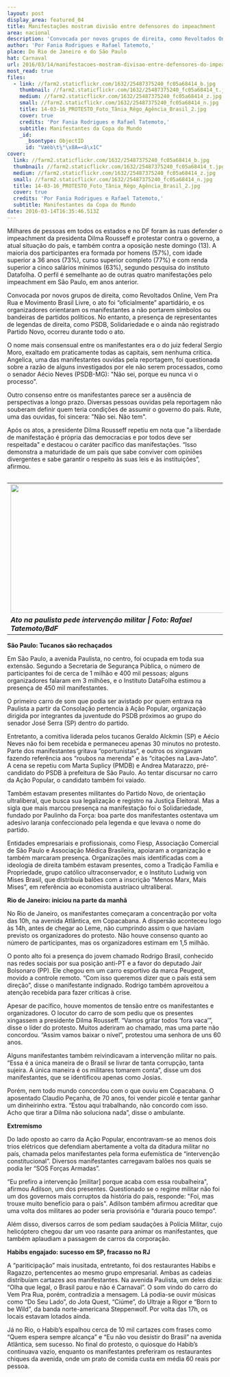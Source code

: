 ```yaml
---
layout: post
display_area: featured_04
title: Manifestações mostram divisão entre defensores do impeachment
area: nacional
description: 'Convocada por novos grupos de direita, como Revoltados Online, Vem Pra Rua e Movimento Brasil Livre, o ato foi '
author: 'Por Fania Rodrigues e Rafael Tatemoto,'
place: Do Rio de Janeiro e do São Paulo
hat: Carnaval
url: 2016/03/14/manifestacoes-mostram-divisao-entre-defensores-do-impeachment/
most_read: true
files:
  - link: //farm2.staticflickr.com/1632/25487375240_fc05a68414_b.jpg
    thumbnail: //farm2.staticflickr.com/1632/25487375240_fc05a68414_t.jpg
    medium: //farm2.staticflickr.com/1632/25487375240_fc05a68414_z.jpg
    small: //farm2.staticflickr.com/1632/25487375240_fc05a68414_n.jpg
    title: 14-03-16_PROTESTO_Foto_Tânia_Rêgo_Agência_Brasil_2.jpg
    cover: true
    credits: 'Por Fania Rodrigues e Rafael Tatemoto,'
    subtitle: Manifestantes da Copa do Mundo
    _id:
      _bsontype: ObjectID
      id: "Væèb\t¼°\x8A=<â\x1C"
cover:
  link: //farm2.staticflickr.com/1632/25487375240_fc05a68414_b.jpg
  thumbnail: //farm2.staticflickr.com/1632/25487375240_fc05a68414_t.jpg
  medium: //farm2.staticflickr.com/1632/25487375240_fc05a68414_z.jpg
  small: //farm2.staticflickr.com/1632/25487375240_fc05a68414_n.jpg
  title: 14-03-16_PROTESTO_Foto_Tânia_Rêgo_Agência_Brasil_2.jpg
  cover: true
  credits: 'Por Fania Rodrigues e Rafael Tatemoto,'
  subtitle: Manifestantes da Copa do Mundo
date: 2016-03-14T16:35:46.513Z
---
```

<p dir="ltr">Milhares de pessoas em todos os estados e no DF foram &agrave;s ruas defender o impeachment da presidenta Dilma Rousseff e protestar contra o governo, a atual situa&ccedil;&atilde;o do pa&iacute;s, e tamb&eacute;m contra a oposi&ccedil;&atilde;o neste domingo (13). A maioria dos participantes era formada por homens (57%), com idade superior a 36 anos (73%), curso superior completo (77%) e com renda superior a cinco sal&aacute;rios m&iacute;nimos (63%), segundo pesquisa do instituto Datafolha. O perfil &eacute; semelhante ao de outras quatro manifesta&ccedil;&otilde;es pelo impeachment em S&atilde;o Paulo, em anos anterior.</p>

<p dir="ltr">Convocada por novos grupos de direita, como Revoltados Online, Vem Pra Rua e Movimento Brasil Livre, o ato foi &ldquo;oficialmente&rdquo; apartid&aacute;rio, e os organizadores orientaram os manifestantes a n&atilde;o portarem s&iacute;mbolos ou bandeiras de partidos pol&iacute;ticos. No entanto, a presen&ccedil;a de representantes de legendas de direita, como PSDB, Solidariedade e o ainda n&atilde;o registrado Partido Novo, ocorreu durante todo o ato.</p>

<p dir="ltr">O nome mais consensual entre os manifestantes era o do juiz federal Sergio Moro, exaltado em praticamente todas as capitais, sem nenhuma cr&iacute;tica. Angelica, uma das manifestantes ouvidas pela reportagem, foi questionada sobre a raz&atilde;o de alguns investigados por ele n&atilde;o serem processados, como o senador A&eacute;cio Neves (PSDB-MG): &quot;N&atilde;o sei, porque eu nunca vi o processo&quot;.</p>

<p dir="ltr">Outro consenso entre os manifestantes parece ser a aus&ecirc;ncia de perspectivas a longo prazo. Diversas pessoas ouvidas pela reportagem n&atilde;o souberam definir quem teria condi&ccedil;&otilde;es de assumir o governo do pa&iacute;s. Rute, uma das ouvidas, foi sincera: &quot;N&atilde;o sei. N&atilde;o tem&quot;.</p>

<p dir="ltr">Ap&oacute;s os atos, a presidente Dilma Rousseff repetiu em nota que &quot;a liberdade de manifesta&ccedil;&atilde;o &eacute; pr&oacute;pria das democracias e por todos deve ser respeitada&quot; e destacou o car&aacute;ter pac&iacute;fico das manifesta&ccedil;&otilde;es. &ldquo;Isso demonstra a maturidade de um pa&iacute;s que sabe conviver com opini&otilde;es divergentes e sabe garantir o respeito &agrave;s suas leis e &agrave;s institui&ccedil;&otilde;es&rdquo;, afirmou.</p>

<table align="left" border="0">
	<tbody>
		<tr>
			<td><img alt="" height="300" src="http://www.brasildefato.com.br/sites/default/files/u1131/14-03-16_protesto-paulista-BdF01.jpg" width="500" /></td>
			<td>&nbsp;</td>
		</tr>
		<tr>
			<td><strong><em>Ato na paulista pede interven&ccedil;&atilde;o militar | Foto: Rafael Tatemoto/BdF</em></strong></td>
			<td>&nbsp;</td>
		</tr>
	</tbody>
</table>

<p dir="ltr"><strong>S&atilde;o Paulo: Tucanos s&atilde;o recha&ccedil;ados</strong></p>

<p dir="ltr">Em S&atilde;o Paulo, a avenida Paulista, no centro, foi ocupada em toda sua extens&atilde;o. Segundo a Secretaria de Seguran&ccedil;a P&uacute;blica, o n&uacute;mero de participantes foi de cerca de 1 milh&atilde;o e 400 mil pessoas; alguns organizadores falaram em 3 milh&otilde;es, e o Instituto DataFolha estimou a presen&ccedil;a de 450 mil manifestantes.</p>

<p dir="ltr">O primeiro carro de som que podia ser avistado por quem entrava na Paulista a partir da Consola&ccedil;&atilde;o pertencia &agrave; A&ccedil;&atilde;o Popular, organiza&ccedil;&atilde;o dirigida por integrantes da juventude do PSDB pr&oacute;ximos ao grupo do senador Jos&eacute; Serra (SP) dentro do partido.</p>

<p dir="ltr">Entretanto, a comitiva liderada pelos tucanos Geraldo Alckmin (SP) e A&eacute;cio Neves n&atilde;o foi bem recebida e permaneceu apenas 30 minutos no protesto. Parte dos manifestantes gritava &ldquo;oportunistas&rdquo;, e outros os xingavam fazendo refer&ecirc;ncia aos &ldquo;roubos na merenda&rdquo; e &agrave;s &ldquo;cita&ccedil;&otilde;es na Lava-Jato&rdquo;. A cena se repetiu com Marta Suplicy (PMDB) e Andrea Matarazzo, pr&eacute;-candidato do PSDB &agrave; prefeitura de S&atilde;o Paulo. Ao tentar discursar no carro da A&ccedil;&atilde;o Popular, o candidato tamb&eacute;m foi vaiado.</p>

<p dir="ltr">Tamb&eacute;m estavam presentes militantes do Partido Novo, de orienta&ccedil;&atilde;o ultraliberal, que busca sua legaliza&ccedil;&atilde;o e registro na Justi&ccedil;a Eleitoral. Mas a sigla que mais marcou presen&ccedil;a na manifesta&ccedil;&atilde;o foi o Solidariedade, fundado por Paulinho da For&ccedil;a: boa parte dos manifestantes ostentava um adesivo laranja confeccionado pela legenda e que levava o nome do partido.</p>

<p dir="ltr">Entidades empresariais e profissionais, como Fiesp, Associa&ccedil;&atilde;o Comercial de S&atilde;o Paulo e Associa&ccedil;&atilde;o M&eacute;dica Brasileira, apoiaram a organiza&ccedil;&atilde;o e tamb&eacute;m marcaram presen&ccedil;a. Organiza&ccedil;&otilde;es mais identificadas com a ideologia de direita tamb&eacute;m estavam presentes, como a Tradi&ccedil;&atilde;o Fam&iacute;lia e Propriedade, grupo cat&oacute;lico ultraconservador, e o Instituto Ludwig von Mises Brasil, que distribu&iacute;a bal&otilde;es com a inscri&ccedil;&atilde;o &ldquo;Menos Marx, Mais Mises&rdquo;, em refer&ecirc;ncia ao economista austr&iacute;aco ultraliberal.</p>

<p dir="ltr"><strong>Rio de Janeiro: iniciou na parte da manh&atilde;</strong></p>

<p dir="ltr">No Rio de Janeiro, os manifestantes come&ccedil;aram a concentra&ccedil;&atilde;o por volta das 10h, na avenida Atl&acirc;ntica, em Copacabana. A dispers&atilde;o aconteceu logo &agrave;s 14h, antes de chegar ao Leme, n&atilde;o cumprindo assim o que haviam previsto os organizadores do protesto. N&atilde;o houve consenso quanto ao n&uacute;mero de participantes, mas os organizadores estimam em 1,5 milh&atilde;o.</p>

<p dir="ltr">O ponto alto foi a presen&ccedil;a do jovem chamado Rodrigo Brasil, conhecido nas redes sociais por sua posi&ccedil;&atilde;o anti-PT e a favor do deputado Jair Bolsonaro (PP). Ele chegou em um carro esportivo da marca Peugeot, movido a controle remoto. &ldquo;Com isso queremos dizer que o pa&iacute;s est&aacute; sem dire&ccedil;&atilde;o&rdquo;, disse o manifestante indignado. Rodrigo tamb&eacute;m aproveitou a aten&ccedil;&atilde;o recebida para fazer cr&iacute;ticas &agrave; crise.</p>

<p dir="ltr">Apesar de pac&iacute;fico, houve momentos de tens&atilde;o entre os manifestantes e organizadores. O locutor do carro de som pediu que os presentes xingassem a presidente Dilma Rousseff. &ldquo;Vamos gritar todos &lsquo;fora vaca&rsquo;&rdquo;, disse o l&iacute;der do protesto. Muitos aderiram ao chamado, mas uma parte n&atilde;o concordou. &ldquo;Assim vamos baixar o n&iacute;vel&rdquo;, protestou uma senhora de uns 60 anos.</p>

<p dir="ltr">Alguns manifestantes tamb&eacute;m reivindicavam a interven&ccedil;&atilde;o militar no pa&iacute;s. &ldquo;Essa &eacute; a &uacute;nica maneira de o Brasil se livrar de tanta corrup&ccedil;&atilde;o, tanta sujeira. A &uacute;nica maneira &eacute; os militares tomarem conta&rdquo;, disse um dos manifestantes, que se identificou apenas como Josias.</p>

<p dir="ltr">Por&eacute;m, nem todo mundo concordou com o que ouviu em Copacabana. O aposentado Claudio Pe&ccedil;anha, de 70 anos, foi vender picol&eacute; e tentar ganhar um dinheirinho extra. &ldquo;Estou aqui trabalhando, n&atilde;o concordo com isso. Acho que tirar a Dilma n&atilde;o soluciona nada&rdquo;, disse o ambulante.</p>

<p dir="ltr"><strong>Extremismo</strong></p>

<p dir="ltr">Do lado oposto ao carro da A&ccedil;&atilde;o Popular, encontravam-se ao menos dois trios el&eacute;tricos que defendiam abertamente a volta da ditadura militar no pa&iacute;s, chamada pelos manifestantes pela forma eufem&iacute;stica de &ldquo;interven&ccedil;&atilde;o constitucional&rdquo;. Diversos manifestantes carregavam bal&otilde;es nos quais se podia ler &ldquo;SOS For&ccedil;as Armadas&rdquo;.</p>

<p dir="ltr">&ldquo;Eu prefiro a interven&ccedil;&atilde;o [militar] porque acaba com essa roubalheira&quot;, afirmou Adilson, um dos presentes. Questionado se o regime militar n&atilde;o foi um dos governos mais corruptos da hist&oacute;ria do pa&iacute;s, responde: &quot;Foi, mas trouxe muito benef&iacute;cio para o pa&iacute;s&quot;. Adilson tamb&eacute;m afirmou acreditar que uma volta dos militares ao poder seria provis&oacute;ria e &ldquo;duraria pouco tempo&rdquo;.</p>

<p dir="ltr">Al&eacute;m disso, diversos carros de som pediam sauda&ccedil;&otilde;es &agrave; Pol&iacute;cia Militar, cujo helic&oacute;ptero chegou dar um voo rasante para animar os manifestantes, que tamb&eacute;m aplaudiam a passagem de carros da corpora&ccedil;&atilde;o.</p>

<p dir="ltr"><strong>Habibs engajado: sucesso em SP, fracasso no RJ</strong></p>

<p dir="ltr">A &ldquo;pariticipa&ccedil;&atilde;o&rdquo; mais inusitada, entretanto, foi dos restaurantes Habibs e Ragazzo, pertencentes ao mesmo grupo empresarial. Ambas as cadeias distribu&iacute;am cartazes aos manifestantes. Na avenida Paulista, um deles dizia: &ldquo;Olha que legal, o Brasil parou e n&atilde;o &eacute; Carnaval&rdquo;. O som vindo do carro do Vem Pra Rua, por&eacute;m, contradizia a mensagem. L&aacute; podia-se ouvir m&uacute;sicas como &ldquo;Do Seu Lado&rdquo;, do Jota Quest, &ldquo;Ci&uacute;me&rdquo;, do Ultraje a Rigor e &ldquo;Born to be Wild&rdquo;, da banda norte-americana Steppenwolf. Por volta das 17h, os locais estavam lotados ainda.</p>

<p>J&aacute; no Rio, o Habib&rsquo;s espalhou cerca de 10 mil cartazes com frases como &ldquo;Quem espera sempre alcan&ccedil;a&rdquo; e &ldquo;Eu n&atilde;o vou desistir do Brasil&rdquo; na avenida Atl&acirc;ntica, sem sucesso. No final do protesto, o quiosque do Habib&rsquo;s continuava vazio, enquanto os manifestantes preferiram os restaurantes chiques da avenida, onde um prato de comida custa em m&eacute;dia 60 reais por pessoa.</p>

